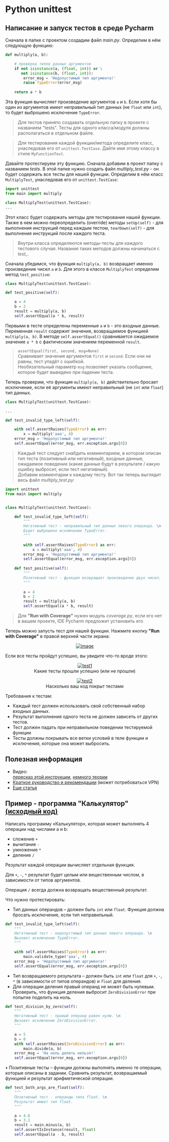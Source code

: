 # Python unittest

## Написание и запуск тестов в среде Pycharm
Сначала в папке с проектом создадим файл *main.py*. Определим в нём следующую функцию:
```python
def multiply(a, b):

    # проверка типов данных аргументов
    if not isinstance(a, (float, int)) or \
       not isinstance(b, (float, int)):
        error_msg = 'Недопустимый тип аргумента!'
        raise TypeError(error_msg)
    
    return a * b
```
Эта функция вычисляет произведение аргументов ```a``` и ```b```. Если хотя бы один из аргументов имеет неправильный тип данных (не ```float``` или ```int```), то будет выброшено исключение ```TypeError```.  

> Для тестов принято создавать отдельную папку в проекте с названием "tests". Тесты для одного класса/модуля должны располагаться в отдельном файле.  

> Для тестирования каждой функции/метода определите класс, унаследовав его от ```unittest.TestCase```. Дайте имя этому классу в стиле ```MyFunctionTest```.  

Давайте протестируем эту функцию. Сначала добавим в проект папку с названием *tests*. В этой папке нужно создать файл *multiply_test.py* - он будет содержать все тесты для нашей функции. Определим в нём класс ```MultiplyTest```, унаследовав его от ```unittest.TestCase```:
```python
import unittest
from main import multiply

class MultiplyTest(unittest.TestCase):
...
```

Этот класс будет содержать методы для тестирования нашей функции. Также в нем можно переопределить (override) методы ```setUp(self)``` - для выполнения инструкций перед каждым тестом, ```tearDown(self)``` - для выполнения инструкций после каждого теста.  

> Внутри класса определяются методы-тесты для каждого тестового случая. Названия таких методов должны начинаться с *test_*.  

Сначала убедимся, что функция ```multiply(a, b)``` возвращает именно произведение чисел ```a``` и ```b```. Для этого в классе ```MultiplyTest``` определим метод ```test_positive```:
```python
class MultiplyTest(unittest.TestCase):

def test_positive(self):

    a = 4
    b = 2
    result = multiply(a, b)
    self.assertEqual(a * b, result)
```

Первыми в тесте определены переменные ```a``` и ```b``` - это входные данные. Переменная ```result``` содержит значение, возвращаемое функцией ```multiply(a, b)```. В методе ```self.assertEqual()``` сравнивается ожидаемое значение ```a * b``` с фактическим значением переменной ```result```.

> ```assertEqual(first, second, msg=None)```  
> Сравнивает значения аргументов ```first``` и ```second```. Если они не равны, тест упадёт с ошибкой.  
> Необязательный параметр ```msg``` позволяет указать сообщение, которое будет выведено при падении теста.

Теперь проверим, что функция ```multiply(a, b)``` действительно бросает исключение, если её аргументы имеют неправильный (не ```int``` или ```float```) тип данных.
```python
class MultiplyTest(unittest.TestCase):

...

def test_invalid_type_left(self):

    with self.assertRaises(TypeError) as err:
        x = multiply('aaa', 4)
    error_msg = 'Недопустимый тип аргумента!'
    self.assertEqual(error_msg, err.exception.args[0])

```

> Каждый тест следует снабдить комментарием, в котором описан тип теста (позитивный или негативный), входные данные, ожидаемое поведение (какие данные будут в результате / какую ошибку выбросит, если тест негативный).  
Добавим комментарии к каждому тесту. Вот так теперь выглядит весь файл *multiply_test.py*:
```python
import unittest
from main import multiply


class MultiplyTest(unittest.TestCase):

    def test_invalid_type_left(self):
        """
        Негативный тест - неправильный тип данных левого операнда. \n
        Будет выброшено исключение TypeError.
        """
        
        with self.assertRaises(TypeError) as err:
            x = multiply('aaa', 4)
        error_msg = 'Недопустимый тип аргумента!'
        self.assertEqual(error_msg, err.exception.args[0])
    
    def test_positive(self):
        """
        Позитивный тест - функция возвращает произведение двух чисел.
        """
        
        a = 4
        b = 2
        result = multiply(a, b)
        self.assertEqual(a * b, result)
```

> Для **"Run with Coverage"** нужен модуль *coverage.py*, если его нет в вашем проекте, IDE Pycharm предложит установить его

Теперь можно запусть тест для нашей функции. Нажмите кнопку **"Run with Coverage"** в правой верхней части экрана:

<p align=center><a href="https://imgbb.com/"><img src="https://i.ibb.co/TgP2yz2/image.png" alt="image" border="0"></a></p>

Если все тесты пройдут успешно, вы увидите что-то вроде этого:

<p align=center><a href="https://ibb.co/fCNZK5Z"><img src="https://i.ibb.co/8jxGRpG/test1.png" alt="test1" border="0"></a></br>
Какие тесты прошли успешно (или не прошли)</br></p>  
  
<p align=center><a href="https://imgbb.com/"><img src="https://i.ibb.co/Vm5M6zw/test2.png" alt="test2" border="0"></a></br>
Насколько ваш код покрыт тестами</p>  

Требования к тестам:
* Каждый тест должен использовать свой собственный набор входных данных.
* Результат выполнения одного теста не должен зависеть от других тестов.
* Тест должен падать при неправильном поведении тестируемой функции
* Тесты должны покрывать все ветки условий в теле функции и исключения, которые она может выбросить.

## Полезная информация
* Видео:  
[пересказ этой инструкции](https://www.youtube.com/watch?v=YD7aYJh3k-w), [немного теории](https://www.youtube.com/watch?v=Rz4S0v7K7Ho)
* [Краткое руководство и рекомендации](https://ru.hexlet.io/courses/advanced_python/lessons/python_testing_unittest/theory_unit) (может потребоваться VPN)
* [Еще статья](https://tirinox.ru/unit-test-python/)

## Пример - программа "Калькулятор" [(исходный код)](https://github.com/Ceowyllian/Calculator)
Написать программу «Калькулятор», которая может выполнять 4 операции над числами a и b: 
* сложение ```+```
* вычитание ```-```
* умножение ```*```
* деление ```/``` 

Результат каждой операции вычисляет отдельная функция. 

Для ```+```, ```-```, ```*``` результат будет целым или вещественным числом, в зависимости от типов аргументов. 

Операция ```/``` всегда должна возвращать вещественный результат. 

Что нужно протестировать:
* Тип данных операндов – должен быть ```int``` или ```float```. Функция должна бросать исключение, если тип неправильный.
```python
def test_invalid_type_left(self):
    """
    Негативный тест - недопустимый тип данных левого операнда. \n
    Вызовет исключение TypeError.
    """

    with self.assertRaises(TypeError) as err:
        main.validate_type('aaa', 4)
    error_msg = 'Недопустимый тип аргумента!'
    self.assertEqual(error_msg, err.exception.args[0])
```

* Тип возвращаемого результата – должен быть ```int``` или ```float``` для ```+```, ```-```, ```*``` (в зависимости от типов операндов) и ```float``` для деления.
* Для операции деления правый операнд не может быть нулевым. Проверить, что функция деления выбросит ```ZeroDivisionError``` при попытке поделить на ноль.
```python
def test_division_by_zero(self):
    """
    Негативный тест - правый операнд равен нулю. \n
    Вызовет исключение ZeroDivisionError.
    """

    a = 5
    b = 0
    with self.assertRaises(ZeroDivisionError) as err:
        main.divide(a, b)
    error_msg = 'На ноль делить нельзя!'
    self.assertEqual(error_msg, err.exception.args[0])
```

•	Позитивные тесты – функции должны выполнять именно те операции, которые описаны в задании. Сравнить результат, возвращаемый функцией и результат арифметической операции.
```python
def test_both_args_are_float(self):
    """
    Позитивный тест - операнды типа float. \n
    Результат имеет тип float.
    """

    a = 4.6
    b = 3.1
    result = main.minus(a, b)
    self.assertIsInstance(result, float)
    self.assertEqual(a - b, result)
```
